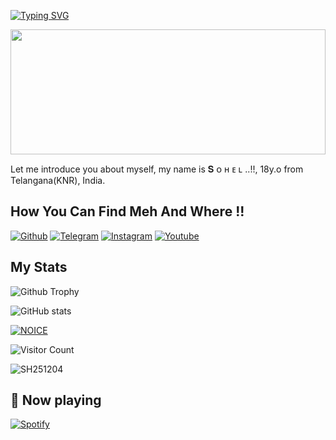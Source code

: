 [![Typing SVG](https://readme-typing-svg.herokuapp.com/?lines=Welcome+To+Sohel's+Github+Profile)](https://github.com/SH251204)

<div align="center">
<img src="https://rishavanand.github.io/static/images/greetings.gif" align="center" style="width: 100%; height:200px" />
</div>  

Let me introduce you about myself, my name is 𝐒 ᴏ ʜ ᴇ ʟ ..!!, 18y.o from Telangana(KNR), India.

## How You Can Find Meh And Where !!

[![Github](https://img.shields.io/badge/-Github-000000?style=for-the-badge&logo=Github&logoColor=white)](https://github.com/SH251204)
[![Telegram](https://img.shields.io/badge/Telegram-2CA5E0?style=for-the-badge&logo=telegram&logoColor=white)](https://telegram.me/beingruler)
[![Instagram](https://img.shields.io/badge/Instagram-FF1493?style=for-the-badge&logo=instagram&logoColor=white)](https://instagram.com/_datboii.laksh)
[![Youtube](https://img.shields.io/badge/Youtube-FF0000?style=for-the-badge&logo=youtube&logoColor=white)](https://youtube.com/@Wichardff)


## My Stats
![Github Trophy](https://github-profile-trophy.vercel.app/?username=SH251204)

![ GitHub stats](https://github-readme-stats.vercel.app/api?username=SH251204&show_icons=true&theme=tokyonight)

[![NOICE](https://github-readme-stats.vercel.app/api/top-langs/?username=SH251204&layout=compact&theme=midnight-purple&hide=Css)](https://github.com/SH251204)

![Visitor Count](https://profile-counter.glitch.me/SH251204/count.svg)


<p><img align="center" src="https://github-readme-streak-stats.herokuapp.com/?user=SH251204&" alt="SH251204" /></p>

## 🎵 Now playing

[![Spotify](https://spotify-readme-3s61yj059-xditya.vercel.app/api/spotify)](https://open.spotify.com/user/on84l0syf9y9m2m84unz4h8uq)
